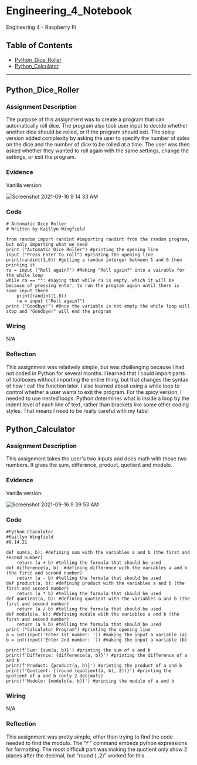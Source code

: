 # Engineering_4_Notebook
Engineering 4 - Raspberry Pi
## Table of Contents
* [Python_Dice_Roller](#PythonDiceRoller)
* [Python_Calculator](#Python_Calculator)
---

## Python_Dice_Roller
### Assignment Description

The purpose of this assignment was to create a program that can automatically roll dice. The program also took user input to decide whether another dice should be rolled, or if the program should exit. The spicy version added complexity by asking the user to specify the number of sides on the dice and the number of dice to be rolled at a time. The user was then asked whether they wanted to roll again with the same settings, change the settings, or exit the program. 

### Evidence 

Vanilla version:

![Screenshot 2021-09-16 9 14 33 AM](https://user-images.githubusercontent.com/60272021/133620528-a9fa2457-316c-4b7f-b66c-69d0ff2f71e8.png)


### Code
```
# Automatic Dice Roller
# Written by Kaitlyn Wingfield

from random import randint #importing randint from the random program, but only importing what we need
print ("Automatic Dice Roller") #printing the opening line
input ("Press Enter to roll") #printing the opening line
print(randint(1,6)) #getting a random interger between 1 and 6 then printing it
ra = input ("Roll again?") #Making "Roll again?" into a vairable for the while loop
while ra == "": #Saying that while ra is empty, which it will be because of pressing enter, to run the program again until there is some input there
    print(randint(1,6)) 
    ra = input ("Roll again?") 
print ("Goodbye!") #Once the variable is not empty the while loop will stop and "Goodbye!" will end the program
```
### Wiring

N/A

### Reflection
This assignment was relatively simple, but was challenging because I had not coded in Python for several months. I learned that I could import parts of toolboxes without importing the entire thing, but that changes the syntax of how I call the function later. I also learned about using a while loop to control whether a user wants to exit the program. For the spicy version, I needed to use nested loops. Python determines what is inside a loop by the indent level of each line of text, rather than brackets like some other coding styles. That means I need to be really careful with my tabs!

## Python_Calculator

### Assignment Description

This assignment takes the user's two inputs and does math with those two numbers. It gives the sum, difference, product, quotient and modulo.
### Evidence 

Vanilla version:

![Screenshot 2021-09-16 9 39 53 AM](https://user-images.githubusercontent.com/60272021/133622600-0a2f2e3d-2e95-495c-bc04-6395f5926dba.png)


### Code
```
#Python Claculator
#Kaitlyn Wingfield
#9.14.21

def sum(a, b): #defining sum with the variables a and b (the first and second number) 
    return (a + b) #telling the formula that should be used
def difference(a, b): #defining difference with the variables a and b (the first and second number) 
    return (a - b) #telling the formula that should be used
def product(a, b): #defining product with the variables a and b (the first and second number) 
    return (a * b) #telling the formula that should be used
def quotient(a, b): #defining quotient with the variables a and b (the first and second number) 
    return (a / b) #telling the formula that should be used
def modulo(a, b): #defining modulo with the variables a and b (the first and second number) 
    return (a % b) #telling the formula that should be used
print ("Calculator Program") #printing the opening line
a = int(input('Enter 1st number: ')) #making the input a variable (a)
b = int(input('Enter 2nd number: ')) #making the input a variable (b)

print(f'Sum: {sum(a, b)}') #printing the sum of a and b
print(f'Differnce: {difference(a, b)}') #printing the difference of a and b
print(f'Product: {product(a, b)}') #printing the product of a and b
print(f'Quotient: {(round (quotient(a, b), 2))}') #printing the quotient of a and b (only 2 decimals)
print(f'Modulo: {modulo(a, b)}') #printing the modulo of a and b
```

### Wiring

N/A

### Reflection
This assignment was pretty simple, other than trying to find the code needed to find the modulo. The "f'" command embeds python expressions for formatting. The most difficult part was making the quotient only show 2 places after the decimal, but "round ( ,2)" worked for this.



